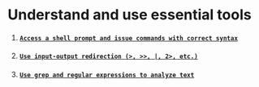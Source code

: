 # Understand and use essential tools

1. #### [`Access a shell prompt and issue commands with correct syntax`]()
2. #### [`Use input-output redirection (>, >>, |, 2>, etc.)`]()
3. #### [`Use grep and regular expressions to analyze text`]()

